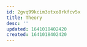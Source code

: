 ```yaml
---
id: 2gvq99kcim3otxo8rkfcv5x
title: Theory
desc: ''
updated: 1641018402420
created: 1641018402420
---
```



